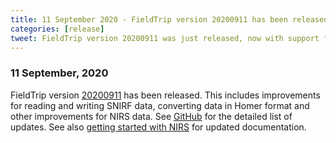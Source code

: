 ```yaml
---
title: 11 September 2020 - FieldTrip version 20200911 has been released
categories: [release]
tweet: FieldTrip version 20200911 was just released, now with support for SNIRF and other NIRS improvements. See http://www.fieldtriptoolbox.org/#11-september-2020
---
```


### 11 September, 2020

FieldTrip version [20200911](http://github.com/fieldtrip/fieldtrip/releases/tag/20200911) has been released. This includes improvements for reading and writing SNIRF data, converting data in Homer format and other improvements for NIRS data. See [GitHub](https://github.com/fieldtrip/fieldtrip/compare/20200831...20200911) for the detailed list of updates. See also [getting started with NIRS](/getting_started/#getting-started-with-nirs-data) for updated documentation.
